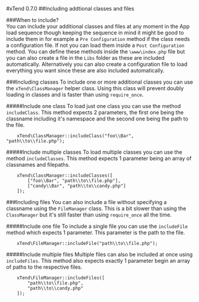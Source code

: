 #xTend 0.7.0
##Including addtional classes and files

###When to include?  
You can include your additional classes and files at any moment in the App load sequence though keeping the sequence in mind it might be good to include them in for example a `Pre Configuration` method if the class needs a configuration file. If not you can load them inside a `Post Configuration` method. You can define these methods inside the `\www\index.php` file but you can also create a file in the `Libs` folder as these are included automatically. Alternatively you can also create a configuration file to load everything you want since these are also included automatically.

###Including classes
To include one or more additional classes you can use the `xTend\ClassManager` helper class. Using this class will prevent doubly loading in classes and is faster than using `require_once`.  

#####Include one class
To load just one class you can use the method `includeClass`. This method expects 2 parameters, the first one being the classname including it's namespace and the second one being the path to the file.
```
    xTend\ClassManager::includeClass("foo\\Bar", "path\\to\\file.php");
```

#####Include multiple classes
To load multiple classes you can use the method `includeClasses`. This method expects 1 parameter being an array of classnames and filepaths.
```
    xTend\ClassManager::includeClasses([
        ["foo\\Bar", "path\\to\\file.php"],
        ["candy\\Bar", "path\\to\\candy.php"]
    ]);
```

###Including files
You can also include a file without specifying a classname using the `FileManager` class. This is a bit slower than using the `ClassManager` but it's still faster than using `require_once` all the time.

#####Include one file
To include a single file you can use the `includeFile` method which expects 1 parameter. This parameter is the path to the file.
```
    xTend\FileManager::includeFile("path\\to\\file.php");
```

#####Include multiple files
Multiple files can also be included at once using `includeFiles`. This method also expects exactly 1 parameter begin an array of paths to the respective files.
```
    xTend\FileManager::includeFiles([
        "path\\to\\file.php",
        "path\\to\\candy.php"
    ]);
```
